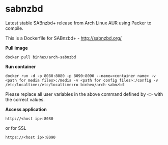 sabnzbd
=======

Latest stable SABnzbd+ release from Arch Linux AUR using Packer to compile.

This is a Dockerfile for SABnzbd+ - http://sabnzbd.org/

**Pull image**

```
docker pull binhex/arch-sabnzbd
```

**Run container**

```
docker run -d -p 8080:8080 -p 8090:8090 --name=<container name> -v <path for media files>:/media -v <path for config files>:/config -v /etc/localtime:/etc/localtime:ro binhex/arch-sabnzbd
```

Please replace all user variables in the above command defined by <> with the correct values.

**Access application**

```
http://<host ip>:8080
```

or for SSL

```
https://<host ip>:8090
```
